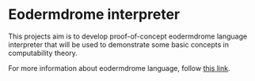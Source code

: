 # Eodermdrome interpreter

This projects aim is to develop proof-of-concept eodermdrome language
interpreter that will be used to demonstrate some basic concepts in
computability theory.

For more information about eodermdrome language, follow [this
link](http://esolangs.org/wiki/eodermdrome).
